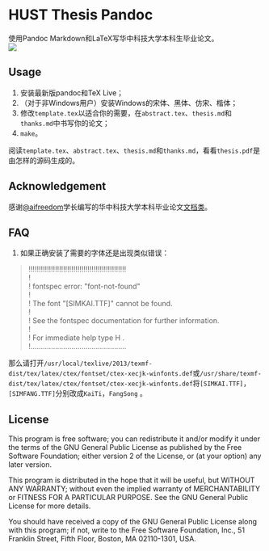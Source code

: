 # HUST Thesis Pandoc

使用Pandoc Markdown和LaTeX写华中科技大学本科生毕业论文。  
![](https://raw.githubusercontent.com/Sicun/hust-thesis-pandoc/master/example/thesis-0.png)

## Usage

1. 安装最新版pandoc和TeX Live；
2. （对于非Windows用户）安装Windows的宋体、黑体、仿宋、楷体；
3. 修改`template.tex`以适合你的需要，在`abstract.tex`、`thesis.md`和`thanks.md`中书写你的论文；
4. `make`。

阅读`template.tex`、`abstract.tex`、`thesis.md`和`thanks.md`，看看`thesis.pdf`是由怎样的源码生成的。

## Acknowledgement

感谢[@aifreedom][aifreedom]学长编写的华中科技大学本科毕业论文[文档类][cls]。

[aifreedom]: http://xiesong.me/
[cls]: https://github.com/aifreedom/HUST-Undergraduate-Thesis

## FAQ

 1. 如果正确安装了需要的字体还是出现类似错误：
>!!!!!!!!!!!!!!!!!!!!!!!!!!!!!!!!!!!!!!!!!!!!!!!!  
 !  
 ! fontspec error: "font-not-found"  
 !  
 ! The font "[SIMKAI.TTF]" cannot be found.  
 !  
 ! See the fontspec documentation for further information.  
 !  
 ! For immediate help type H <return>.  
 !...............................................  

 那么请打开`/usr/local/texlive/2013/texmf-dist/tex/latex/ctex/fontset/ctex-xecjk-winfonts.def`或`/usr/share/texmf-dist/tex/latex/ctex/fontset/ctex-xecjk-winfonts.def`将`[SIMKAI.TTF]`，`[SIMFANG.TTF]`分别改成`KaiTi`，`FangSong` 。

## License

This program is free software; you can redistribute it and/or modify it under
the terms of the GNU General Public License as published by the Free Software
Foundation; either version 2 of the License, or (at your option) any later
version.

This program is distributed in the hope that it will be useful, but WITHOUT ANY
WARRANTY; without even the implied warranty of MERCHANTABILITY or FITNESS FOR A
PARTICULAR PURPOSE. See the GNU General Public License for more details.

You should have received a copy of the GNU General Public License along with
this program; if not, write to the Free Software Foundation, Inc., 51 Franklin
Street, Fifth Floor, Boston, MA 02110-1301, USA.

